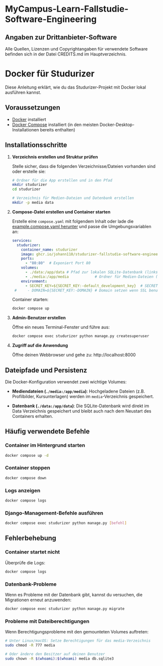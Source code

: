 # MyCampus-Learn-Fallstudie-Software-Engineering

## Angaben zur Drittanbieter-Software

Alle Quellen, Lizenzen und Copyrightangaben für verwendete Software befinden sich in der Datei CREDITS.md im Hauptverzeichnis.

# Docker für Studurizer

Diese Anleitung erklärt, wie du das Studurizer-Projekt mit Docker lokal ausführen kannst.

## Voraussetzungen

- [Docker](https://docs.docker.com/get-docker/) installiert
- [Docker Compose](https://docs.docker.com/compose/install/) installiert (in den meisten Docker-Desktop-Installationen bereits enthalten)

## Installationsschritte

1. **Verzeichnis erstellen und Struktur prüfen**

   Stelle sicher, dass die folgenden Verzeichnisse/Dateien vorhanden sind oder erstelle sie:
   ```bash
   # Ordner für die App erstellen und in den Pfad
   mkdir studurizer
   cd studurizer
   
   # Verzeichnis für Medien-Dateien und Datenbank erstellen
   mkdir -p media data
   ```

2. **Compose-Datei erstellen und Container starten**

   Erstelle eine `compose.yaml` mit folgendem Inhalt oder lade die [example.compose.yaml herunter](https://github.com/Johann110/Studurizer-Fallstudie-Software-Engineering/raw/refs/heads/main/example.compose.yaml) und passe die Umgebungsvariablen an:

   ```yaml
   services:
     studurizer:
       container_name: studurizer
       image: ghcr.io/johann110/studurizer-fallstudie-software-engineering:latest
       ports:
         - "80:80"  # Exponiert Port 80
       volumes:
         - ./data:/app/data # Pfad zur lokalen SQLite-Datenbank (links anpassen, falls nötig)
         - ./media:/app/media            # Ordner für Medien-Dateien (links anpassen, falls nötig)
       environment:
         - SECRET_KEY=${SECRET_KEY:-default_development_key}  # SECRET_KEY generieren: https://djecrety.ir oder z. B. python -c "import secrets; print(secrets.token_urlsafe(50))"
    #     - DOMAIN=${SECRET_KEY:-DOMAIN} # Domain setzen wenn SSL benutzt wird oder eine Domain um auf die App zugreifen (optional)
      ```

   Container starten:

      ```bash
      docker compose up
      ```

3. **Admin-Benutzer erstellen**

   Öffne ein neues Terminal-Fenster und führe aus:
   ```bash
   docker compose exec studurizer python manage.py createsuperuser
   ```

4. **Zugriff auf die Anwendung**

   Öffne deinen Webbrowser und gehe zu: http://localhost:8000

## Dateipfade und Persistenz

Die Docker-Konfiguration verwendet zwei wichtige Volumes:

- **Mediendateien (`./media:/app/media`)**: Hochgeladene Dateien (z.B. Profilbilder, Kursunterlagen) werden im `media`-Verzeichnis gespeichert.

- **Datenbank (`./data:/app/data`)**: Die SQLite-Datenbank wird direkt im Data Verzeichnis gespeichert und bleibt auch nach dem Neustart des Containers erhalten.

## Häufig verwendete Befehle

### Container im Hintergrund starten
```bash
docker compose up -d
```

### Container stoppen
```bash
docker compose down
```

### Logs anzeigen
```bash
docker compose logs
```

### Django-Management-Befehle ausführen
```bash
docker compose exec studurizer python manage.py [befehl]
```

## Fehlerbehebung

### Container startet nicht
Überprüfe die Logs:
```bash
docker compose logs
```

### Datenbank-Probleme
Wenn es Probleme mit der Datenbank gibt, kannst du versuchen, die Migrationen erneut anzuwenden:
```bash
docker compose exec studurizer python manage.py migrate
```

### Probleme mit Dateiberechtigungen
Wenn Berechtigungsprobleme mit den gemounteten Volumes auftreten:
```bash
# Unter Linux/macOS: Setze Berechtigungen für das media-Verzeichnis
sudo chmod -R 777 media

# Oder ändere den Besitzer auf deinen Benutzer
sudo chown -R $(whoami):$(whoami) media db.sqlite3
```
